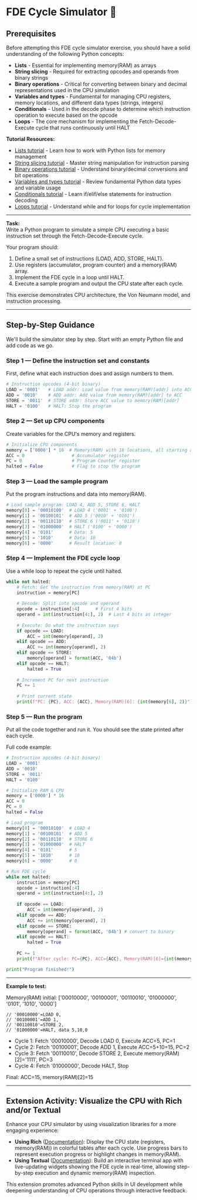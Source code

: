 # FDE Cycle Simulator 🐍

## Prerequisites

Before attempting this FDE cycle simulator exercise, you should have a solid understanding of the following Python concepts:

- **Lists** - Essential for implementing memory(RAM) as arrays
- **String slicing** - Required for extracting opcodes and operands from binary strings
- **Binary operations** - Critical for converting between binary and decimal representations used in the CPU simulation
- **Variables and types** - Fundamental for managing CPU registers, memory locations, and different data types (strings, integers)
- **Conditionals** - Used in the decode phase to determine which instruction operation to execute based on the opcode
- **Loops** - The core mechanism for implementing the Fetch-Decode-Execute cycle that runs continuously until HALT

**Tutorial Resources:**

- [Lists tutorial](python-lists-tutorial.md) - Learn how to work with Python lists for memory management
- [String slicing tutorial](python-slicing-tutorial.md) - Master string manipulation for instruction parsing
- [Binary operations tutorial](python-binary-tutorial.md) - Understand binary/decimal conversions and bit operations
- [Variables and types tutorial](python-variables-tutorial.md) - Review fundamental Python data types and variable usage
- [Conditionals tutorial](python-conditionals-tutorial.md) - Learn if/elif/else statements for instruction decoding
- [Loops tutorial](python-loops-tutorial.md) - Understand while and for loops for cycle implementation

---

**Task:**  
Write a Python program to simulate a simple CPU executing a basic instruction set through the Fetch-Decode-Execute cycle.

Your program should:

1. Define a small set of instructions (LOAD, ADD, STORE, HALT).
2. Use registers (accumulator, program counter) and a memory(RAM) array.
3. Implement the FDE cycle in a loop until HALT.
4. Execute a sample program and output the CPU state after each cycle.

This exercise demonstrates CPU architecture, the Von Neumann model, and instruction processing.

---

## Step-by-Step Guidance

We'll build the simulator step by step. Start with an empty Python file and add code as we go.

### Step 1 — Define the instruction set and constants
First, define what each instruction does and assign numbers to them.

```python
# Instruction opcodes (4-bit binary)
LOAD = '0001'   # LOAD addr: Load value from memory(RAM)[addr] into ACC
ADD = '0010'    # ADD addr: Add value from memory(RAM)[addr] to ACC
STORE = '0011'  # STORE addr: Store ACC value to memory(RAM)[addr]
HALT = '0100'   # HALT: Stop the program
```

### Step 2 — Set up CPU components
Create variables for the CPU's memory and registers.

```python
# Initialize CPU components
memory = ['0000'] * 16  # Memory(RAM) with 16 locations, all starting at 0 (4-bit binary)
ACC = 0                  # Accumulator register
PC = 0                   # Program Counter register
halted = False           # Flag to stop the program
```

### Step 3 — Load the sample program
Put the program instructions and data into memory(RAM).

```python
# Load sample program: LOAD 4, ADD 5, STORE 6, HALT
memory[0] = '00010100'  # LOAD 4 ('0001' + '0100')
memory[1] = '00100101'  # ADD 5 ('0010' + '0101')
memory[2] = '00110110'  # STORE 6 ('0011' + '0110')
memory[3] = '01000000'  # HALT ('0100' + '0000')
memory[4] = '0101'      # Data: 5
memory[5] = '1010'      # Data: 10
memory[6] = '0000'      # Result location: 0
```

### Step 4 — Implement the FDE cycle loop
Use a while loop to repeat the cycle until halted.

```python
while not halted:
    # Fetch: Get the instruction from memory(RAM) at PC
    instruction = memory[PC]
    
    # Decode: Split into opcode and operand
    opcode = instruction[:4]      # First 4 bits
    operand = int(instruction[4:], 2)  # Last 4 bits as integer
    
    # Execute: Do what the instruction says
    if opcode == LOAD:
        ACC = int(memory[operand], 2)
    elif opcode == ADD:
        ACC += int(memory[operand], 2)
    elif opcode == STORE:
        memory[operand] = format(ACC, '04b')
    elif opcode == HALT:
        halted = True
    
    # Increment PC for next instruction
    PC += 1
    
    # Print current state
    print(f"PC: {PC}, ACC: {ACC}, Memory(RAM)[6]: {int(memory[6], 2)}")
```

### Step 5 — Run the program
Put all the code together and run it. You should see the state printed after each cycle.

Full code example:

```python
# Instruction opcodes (4-bit binary)
LOAD = '0001'
ADD = '0010'
STORE = '0011'
HALT = '0100'

# Initialize RAM & CPU
memory = ['0000'] * 16
ACC = 0
PC = 0
halted = False

# Load program
memory[0] = '00010100'  # LOAD 4
memory[1] = '00100101'  # ADD 5
memory[2] = '00110110'  # STORE 6
memory[3] = '01000000'  # HALT
memory[4] = '0101'      # 5
memory[5] = '1010'      # 10
memory[6] = '0000'      # 0

# Run FDE cycle
while not halted:
    instruction = memory[PC]
    opcode = instruction[:4]
    operand = int(instruction[4:], 2)
    
    if opcode == LOAD:
        ACC = int(memory[operand], 2)
    elif opcode == ADD:
        ACC += int(memory[operand], 2)
    elif opcode == STORE:
        memory[operand] = format(ACC, '04b') # convert to binary
    elif opcode == HALT:
        halted = True
    
    PC += 1
    print(f"After cycle: PC={PC}, ACC={ACC}, Memory(RAM)[6]={int(memory[6], 2)}")

print("Program finished!")
```

---

**Example to test:**

Memory(RAM) initial: ['00010000', '00100001', '00110010', '01000000', '0101', '1010', '0000']

```
// '00010000'=LOAD 0, 
// '00100001'=ADD 1, 
// '00110010'=STORE 2,
// '01000000'=HALT, data 5,10,0
```

- Cycle 1: Fetch '00010000', Decode LOAD 0, Execute ACC=5, PC=1
- Cycle 2: Fetch '00100001', Decode ADD 1, Execute ACC=5+10=15, PC=2
- Cycle 3: Fetch '00110010', Decode STORE 2, Execute memory(RAM)[2]='1111', PC=3
- Cycle 4: Fetch '01000000', Decode HALT, Stop

Final: ACC=15, memory(RAM)[2]=15

---

## Extension Activity: Visualize the CPU with Rich and/or Textual

Enhance your CPU simulator by using visualization libraries for a more engaging experience:

- **Using Rich** ([Documentation](https://rich.readthedocs.io/en/stable/)): Display the CPU state (registers, memory(RAM)) in colorful tables after each cycle. Use progress bars to represent execution progress or highlight changes in memory(RAM).
- **Using Textual** ([Documentation](https://textual.textualize.io/)): Build an interactive terminal app with live-updating widgets showing the FDE cycle in real-time, allowing step-by-step execution and dynamic memory(RAM) inspection.

This extension promotes advanced Python skills in UI development while deepening understanding of CPU operations through interactive feedback.